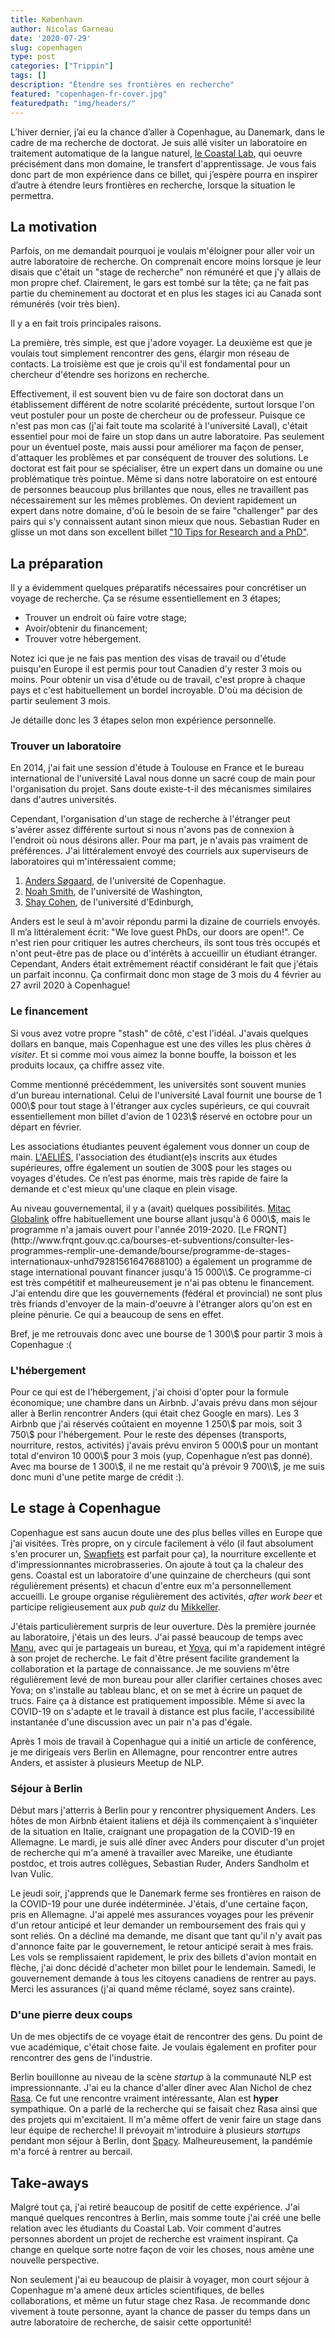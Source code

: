 ```yaml
---
title: København
author: Nicolas Garneau
date: '2020-07-29'
slug: copenhagen
type: post
categories: ["Trippin"]
tags: []
description: "Étendre ses frontières en recherche"
featured: "copenhagen-fr-cover.jpg"
featuredpath: "img/headers/"
---
```


L’hiver dernier, j’ai eu la chance d’aller à Copenhague, au Danemark, dans le cadre de ma recherche de doctorat.
Je suis allé visiter un laboratoire en traitement automatique de la langue naturel, [le Coastal Lab](https://coastalcph.github.io/), qui oeuvre précisément dans mon domaine, le transfert d'apprentissage.
Je vous fais donc part de mon expérience dans ce billet, qui j’espère pourra en inspirer d’autre à étendre leurs frontières en recherche, lorsque la situation le permettra.

## La motivation

Parfois, on me demandait pourquoi je voulais m'éloigner pour aller voir un autre laboratoire de recherche.
On comprenait encore moins lorsque je leur disais que c'était un "stage de recherche" non rémunéré et que j'y allais de mon propre chef.
Clairement, le gars est tombé sur la tête; ça ne fait pas partie du cheminement au doctorat et en plus les stages ici au Canada sont rémunérés (voir très bien).

Il y a en fait trois principales raisons.

La première, très simple, est que j'adore voyager. 
La deuxième est que je voulais tout simplement rencontrer des gens, élargir mon réseau de contacts.
La troisième est que je crois qu'il est fondamental pour un chercheur d'étendre ses horizons en recherche.

Effectivement, il est souvent bien vu de faire son doctorat dans un établissement différent de notre scolarité précédente, surtout lorsque l'on veut postuler pour un poste de chercheur ou de professeur.
Puisque ce n'est pas mon cas (j'ai fait toute ma scolarité à l'université Laval), c'était essentiel pour moi de faire un stop dans un autre laboratoire.
Pas seulement pour un éventuel poste, mais aussi pour améliorer ma façon de penser, d'attaquer les problèmes et par conséquent de trouver des solutions.
Le doctorat est fait pour se spécialiser, être un expert dans un domaine ou une problématique très pointue.
Même si dans notre laboratoire on est entouré de personnes beaucoup plus brillantes que nous, elles ne travaillent pas nécessairement sur les mêmes problèmes.
On devient rapidement un expert dans notre domaine, d'où le besoin de se faire "challenger" par des pairs qui s'y connaissent autant sinon mieux que nous.
Sebastian Ruder en glisse un mot dans son excellent billet ["10 Tips for Research and a PhD"](https://ruder.io/10-tips-for-research-and-a-phd/).

## La préparation

Il y a évidemment quelques préparatifs nécessaires pour concrétiser un voyage de recherche.
Ça se résume essentiellement en 3 étapes;
- Trouver un endroit où faire votre stage;
- Avoir/obtenir du financement;
- Trouver votre hébergement.

Notez ici que je ne fais pas mention des visas de travail ou d'étude puisqu'en Europe il est permis pour tout Canadien d'y rester 3 mois ou moins.
Pour obtenir un visa d'étude ou de travail, c'est propre à chaque pays et c'est habituellement un bordel incroyable.
D'où ma décision de partir seulement 3 mois.

Je détaille donc les 3 étapes selon mon expérience personnelle.


### Trouver un laboratoire

En 2014, j'ai fait une session d'étude à Toulouse en France et le bureau international de l'université Laval nous donne un sacré coup de main pour l'organisation du projet.
Sans doute existe-t-il des mécanismes similaires dans d'autres universités.

Cependant, l'organisation d'un stage de recherche à l'étranger peut s'avérer assez différente surtout si nous n'avons pas de connexion à l'endroit où nous désirons aller.
Pour ma part, je n'avais pas vraiment de préférences.
J'ai littéralement envoyé des courriels aux superviseurs de laboratoires qui m'intéressaient comme;

1. [Anders Søgaard](https://anderssoegaard.github.io/), de l'université de Copenhague.
2. [Noah Smith](https://homes.cs.washington.edu/~nasmith/), de l'université de Washington,
3. [Shay Cohen](http://homepages.inf.ed.ac.uk/scohen/), de l'université d'Edinburgh,

Anders est le seul à m'avoir répondu parmi la dizaine de courriels envoyés.
Il m’a littéralement écrit: "We love guest PhDs, our doors are open!".
Ce n'est rien pour critiquer les autres chercheurs, ils sont tous très occupés et n'ont peut-être pas de place ou d'intérêts à accueillir un étudiant étranger.
Cependant, Anders était extrêmement réactif considérant le fait que j'étais un parfait inconnu.
Ça confirmait donc mon stage de 3 mois du 4 février au 27 avril 2020 à Copenhague!


### Le financement

Si vous avez votre propre "stash" de côté, c'est l'idéal.
J'avais quelques dollars en banque, mais Copenhague est une des villes les plus chères *à visiter*.
Et si comme moi vous aimez la bonne bouffe, la boisson et les produits locaux, ça chiffre assez vite.

Comme mentionné précédemment, les universités sont souvent munies d'un bureau international.
Celui de l'université Laval fournit une bourse de 1 000\\$ pour tout stage à l'étranger aux cycles supérieurs, ce qui couvrait essentiellement mon billet d'avion de 1 023\\$ réservé en octobre pour un départ en février.

Les associations étudiantes peuvent également vous donner un coup de main.
[L'AELIÉS](https://www.aelies.ulaval.ca/services/soutien-financier/), l'association des étudiant(e)s inscrits aux études supérieures, offre également un soutien de 300$ pour les stages ou voyages d'études. 
Ce n’est pas énorme, mais très rapide de faire la demande et c'est mieux qu'une claque en plein visage.

Au niveau gouvernemental, il y a (avait) quelques possibilités.
[Mitac Globalink](https://www.mitacs.ca/fr/programmes/globalink/bourses-de-recherche-mitacs-globalink) offre habituellement une bourse allant jusqu'à 6 000\\$, mais le programme n'a jamais ouvert pour l'année 2019-2020.
[Le FRQNT](http://www.frqnt.gouv.qc.ca/bourses-et-subventions/consulter-les-programmes-remplir-une-demande/bourse/programme-de-stages-internationaux-unhd79281561647688100) a également un programme de stage international pouvant financer jusqu'à 15 000\\$.
Ce programme-ci est très compétitif et malheureusement je n'ai pas obtenu le financement.
J'ai entendu dire que les gouvernements (fédéral et provincial) ne sont plus très friands d'envoyer de la main-d'oeuvre à l'étranger alors qu'on est en pleine pénurie.
Ce qui a beaucoup de sens en effet.

Bref, je me retrouvais donc avec une bourse de 1 300\\$ pour partir 3 mois à Copenhague :(


### L'hébergement

Pour ce qui est de l'hébergement, j'ai choisi d'opter pour la formule économique; une chambre dans un Airbnb.
J'avais prévu dans mon séjour aller à Berlin rencontrer Anders (qui était chez Google en mars).
Les 3 Airbnb que j'ai réservés coûtaient en moyenne 1 250\\$ par mois, soit 3 750\\$ pour l'hébergement.
Pour le reste des dépenses (transports, nourriture, restos, activités) j'avais prévu environ 5 000\\$ pour un montant total d'environ 10 000\\$ pour 3 mois (yup, Copenhague n’est pas donné).
Avec ma bourse de 1 300\\$, il ne me restait qu'à prévoir 9 700\\$, je me suis donc muni d'une petite marge de crédit :).

## Le stage à Copenhague

Copenhague est sans aucun doute une des plus belles villes en Europe que j'ai visitées.
Très propre, on y circule facilement à vélo (il faut absolument s'en procurer un, [Swapfiets](https://swapfiets.dk/en/) est parfait pour ça), la nourriture excellente et d'impressionnantes microbrasseries.
On ajoute à tout ça la chaleur des gens.
Coastal est un laboratoire d'une quinzaine de chercheurs (qui sont régulièrement présents) et chacun d'entre eux m'a personnellement accueilli.
Le groupe organise régulièrement des activités, *after work beer* et participe religieusement aux *pub quiz* du [Mikkeller](https://mikkeller.com/).

J'étais particulièrement surpris de leur ouverture.
Dès la première journée au laboratoire, j'étais un des leurs.
J'ai passé beaucoup de temps avec [Manu](https://e-bug.github.io/), avec qui je partageais un bureau, et [Yova](https://yovakem.github.io/), qui m'a rapidement intégré à son projet de recherche.
Le fait d'être présent facilite grandement la collaboration et la partage de connaissance.
Je me souviens m'être régulièrement levé de mon bureau pour aller clarifier certaines choses avec Yova; on s'installe au tableau blanc, et on se met à écrire un paquet de trucs.
Faire ça à distance est pratiquement impossible.
Même si avec la COVID-19 on s'adapte et le travail à distance est plus facile, l'accessibilité instantanée d'une discussion avec un pair n'a pas d'égale.

Après 1 mois de travail à Copenhague qui a initié un article de conférence, je me dirigeais vers Berlin en Allemagne, pour rencontrer entre autres Anders, et assister à plusieurs Meetup de NLP.

### Séjour à Berlin

Début mars j'atterris à Berlin pour y rencontrer physiquement Anders.
Les hôtes de mon Airbnb étaient italiens et déjà ils commençaient à s'inquiéter de la situation en Italie, craignant une propagation de la COVID-19 en Allemagne.
Le mardi, je suis allé dîner avec Anders pour discuter d'un projet de recherche qui m'a amené à travailler avec Mareike, une étudiante postdoc, et trois autres collègues, Sebastian Ruder, Anders Sandholm et Ivan Vulic.

Le jeudi soir, j'apprends que le Danemark ferme ses frontières en raison de la COVID-19 pour une durée indéterminée.
J'étais, d'une certaine façon, pris en Allemagne.
J'ai appelé mes assurances voyages pour les prévenir d'un retour anticipé et leur demander un remboursement des frais qui y sont reliés.
On a décliné ma demande, me disant que tant qu'il n'y avait pas d'annonce faite par le gouvernement, le retour anticipé serait à mes frais.
Les vols se remplissaient rapidement, le prix des billets d'avion montait en flèche, j'ai donc décidé d'acheter mon billet pour le lendemain.
Samedi, le gouvernement demande à tous les citoyens canadiens de rentrer au pays.
Merci les assurances (j'ai quand même réclamé, soyez sans crainte).


### D'une pierre deux coups

Un de mes objectifs de ce voyage était de rencontrer des gens.
Du point de vue académique, c'était chose faite.
Je voulais également en profiter pour rencontrer des gens de l'industrie.

Berlin bouillonne au niveau de la scène *startup* à la communauté NLP est impressionnante.
J'ai eu la chance d'aller dîner avec Alan Nichol de chez [Rasa](https://rasa.com/).
Ce fut une rencontre vraiment intéressante, Alan est **hyper** sympathique.
On a parlé de la recherche qui se faisait chez Rasa ainsi que des projets qui m'excitaient.
Il m'a même offert de venir faire un stage dans leur équipe de recherche!
Il prévoyait m'introduire à plusieurs *startups* pendant mon séjour à Berlin, dont [Spacy](https://spacy.io/).
Malheureusement, la pandémie m'a forcé à rentrer au bercail.


## Take-aways

Malgré tout ça, j'ai retiré beaucoup de positif de cette expérience.
J'ai manqué quelques rencontres à Berlin, mais somme toute j'ai créé une belle relation avec les étudiants du Coastal Lab.
Voir comment d'autres personnes abordent un projet de recherche est vraiment inspirant.
Ça change en quelque sorte notre façon de voir les choses, nous amène une nouvelle perspective.

Non seulement j'ai eu beaucoup de plaisir à voyager, mon court séjour à Copenhague m'a amené deux articles scientifiques, de belles collaborations, et même un futur stage chez Rasa.
Je recommande donc vivement à toute personne, ayant la chance de passer du temps dans un autre laboratoire de recherche, de saisir cette opportunité!
